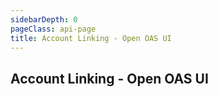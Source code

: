 ```yaml
---
sidebarDepth: 0
pageClass: api-page
title: Account Linking - Open OAS UI
---
```


## Account Linking - Open OAS UI

<SwaggerComponent :url="'/swagger-files/mobile-money-api-specification-1.2.0-account-linking.yaml'"/>
